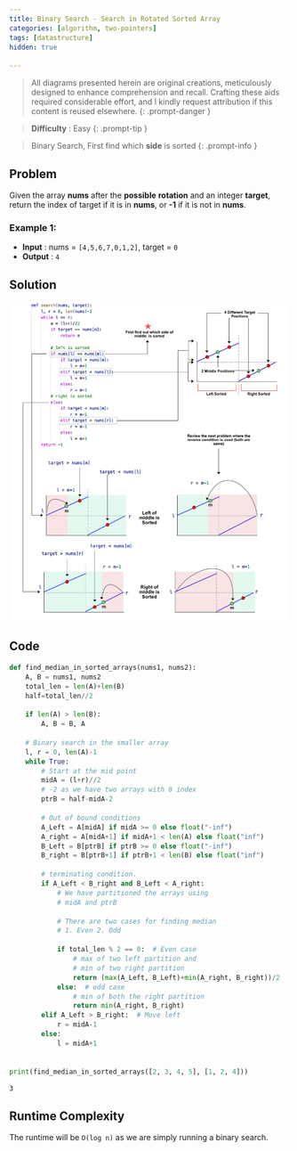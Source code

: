 ```yaml
---
title: Binary Search - Search in Rotated Sorted Array
categories: [algorithm, two-pointers]
tags: [datastructure]
hidden: true

---
```


> All diagrams presented herein are original creations, meticulously designed to enhance comprehension and recall. Crafting these aids required considerable effort, and I kindly request attribution if this content is reused elsewhere.
{: .prompt-danger }

> **Difficulty** :  Easy
{: .prompt-tip }

> Binary Search, First find which **side** is sorted
{: .prompt-info }


## Problem

Given the array **nums** after the **possible** **rotation** and an integer **target**, return the index of target if it is in **nums**, or **-1** if it is not in **nums**.

### Example 1:

- **Input** :  nums = `[4,5,6,7,0,1,2]`, target = `0`    	
- **Output** : `4`

## Solution

![Search in Rotated Sorted Array](../assets/img/search_in_rotated_sorted_array.jpg)

##  Code

```python
def find_median_in_sorted_arrays(nums1, nums2):
    A, B = nums1, nums2
    total_len = len(A)+len(B)
    half=total_len//2
    
    if len(A) > len(B):
        A, B = B, A

    # Binary search in the smaller array
    l, r = 0, len(A)-1
    while True:
        # Start at the mid point
        midA = (l+r)//2
        # -2 as we have two arrays with 0 index
        ptrB = half-midA-2

        # Out of bound conditions
        A_Left = A[midA] if midA >= 0 else float("-inf")
        A_right = A[midA+1] if midA+1 < len(A) else float("inf")
        B_Left = B[ptrB] if ptrB >= 0 else float("-inf")
        B_right = B[ptrB+1] if ptrB+1 < len(B) else float("inf")

        # terminating condition.
        if A_Left < B_right and B_Left < A_right:
            # We have partitioned the arrays using
            # midA and ptrB

            # There are two cases for finding median
            # 1. Even 2. Odd

            if total_len % 2 == 0:  # Even case
                # max of two left partition and 
                # min of two right partition
                return (max(A_Left, B_Left)+min(A_right, B_right))/2
            else:  # odd case
                # min of both the right partition
                return min(A_right, B_right)
        elif A_Left > B_right:  # Move left
            r = midA-1
        else:
            l = midA+1


print(find_median_in_sorted_arrays([2, 3, 4, 5], [1, 2, 4]))
```

```
3
```

## Runtime Complexity

The runtime will be `O(log n)` as we are simply running a binary search.
